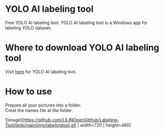 # YOLO AI labeling tool
Free YOLO AI labeling tool.  YOLO AI labeling tool is a Windows app for labeling YOLO dataset.

# Where to download YOLO AI labeling tool
Visit [here](https://www.dropbox.com/s/2oceggrco3kpjow/LILIN%20AI%20Labeling%20Tool_1.0.10.exe?dl=0) for YOLO AI labeling tool. 

# How to use
Prepare all your pictures into a folder. <BR>
Creat the names file at the folder.

![image](https://github.com/LILINOpenGitHub/Labeling-Tool/blob/main/img/labelingtool.gif | width=720 | height=480)
